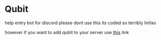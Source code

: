 # Qubit
 help entry bot for discord
 please dont use this its coded so terribly lmfao
 
 however if you want to add qubit to your server use [this](https://discord.com/oauth2/authorize?client_id=1096576282394890431&permissions=8&scope=bot%20applications.commands) link
